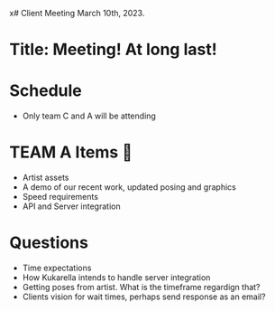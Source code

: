 x# Client Meeting  March 10th, 2023. 
# Title: Meeting! At long last! 

# Schedule
- Only team C and A will be attending 

# TEAM A Items  :rocket:
- Artist assets
- A demo of our recent work, updated posing and graphics 
- Speed requirements 
- API and Server integration
 

# Questions 
- Time expectations
- How Kukarella intends to handle server integration
- Getting poses from artist. What is the timeframe regardign that?
- Clients vision for wait times, perhaps send response as an email?